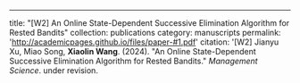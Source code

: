 ---
title: "[W2] An Online State-Dependent Successive Elimination Algorithm for Rested Bandits"
collection: publications
category: manuscripts
permalink: 'http://academicpages.github.io/files/paper-#1.pdf'
citation: '[W2] Jianyu Xu, Miao Song,  <b>Xiaolin Wang</b>. (2024). &quot;An Online State-Dependent Successive Elimination Algorithm for Rested Bandits.&quot; <i>Management Science</i>. under revision. 
